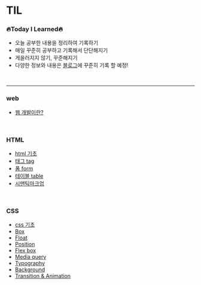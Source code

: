 # TIL

### 🔥Today I Learned🔥
* 오늘 공부한 내용을 정리하여 기록하기
* 매일 꾸준히 공부하고 기록해서 단단해지기 
* 게을러지지 않기, 꾸준해지기
* 다양한 정보와 내용은 [블로그](https://blog.naver.com/dlrmawnl)에 꾸준히 기록 할 예정!
<br />

___

### web
* [웹 개발이란?](https://github.com/dmswnlee/TIL/blob/51de4bc5277a9c18ac79500d836126f88f3e5dc0/Web/web.md)

<br />

### HTML
* [html 기초](https://github.com/dmswnlee/TIL/blob/4bbb558a8c2cc16652a849fb4812d88c0bbc01c7/HTML/HTML%EA%B8%B0%EC%B4%88.md)
* [태그 tag](https://github.com/dmswnlee/TIL/blob/51de4bc5277a9c18ac79500d836126f88f3e5dc0/HTML/Tag.md)
* [폼 form](https://github.com/dmswnlee/TIL/blob/51de4bc5277a9c18ac79500d836126f88f3e5dc0/HTML/Form.md)
* [테이블 table](https://github.com/dmswnlee/TIL/blob/51de4bc5277a9c18ac79500d836126f88f3e5dc0/HTML/Table.md)
* [시맨틱마크업](https://github.com/dmswnlee/TIL/blob/94c96e6a170116144bc7c5e6eb530da994142fdb/HTML/SemanticMarkup.md)

<br />

### CSS
* [css 기초](https://github.com/dmswnlee/TIL/blob/4bbb558a8c2cc16652a849fb4812d88c0bbc01c7/CSS/CSS%EA%B8%B0%EC%B4%88.md)
* [Box](https://github.com/dmswnlee/TIL/blob/71fd4e12099a93f19154bd5f8e6fbc13c5bc041f/CSS/Box.md)
* [Float](https://github.com/dmswnlee/TIL/blob/96cd597abb3e428991f340aec27d7b3ab19d2242/CSS/Float.md)
* [Position](https://github.com/dmswnlee/TIL/blob/608fa008f59ae3c539a78091eec1b357a92367df/CSS/Position.md)
* [Flex box](https://github.com/dmswnlee/TIL/blob/f42cd8ab52c38c9f7069c747934e23b9287f4d5a/CSS/FlexBox.md)
* [Media query](https://github.com/dmswnlee/TIL/blob/cbdc412eeca37d187e30dd6ffab08797af7052d4/CSS/MediaQuery.md)
* [Typography](https://github.com/dmswnlee/TIL/blob/d1dece81255be1852d40eb8112d6b4f4c7703fe8/CSS/Typography.md)
* [Background](https://github.com/dmswnlee/TIL/blob/cde835281353dac0780bcdb0db3ec40224b03a91/CSS/Background.md)
* [Transition & Animation](https://github.com/dmswnlee/TIL/blob/d00ce5b25dd99053095f14650cec663c6fbabb8e/CSS/TransitionAnimation.md)



